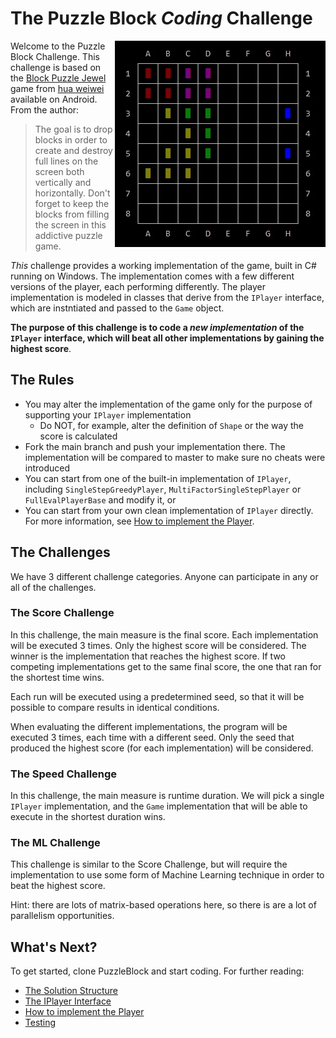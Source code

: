 # The Puzzle Block <i>*Coding*</i> Challenge
<img align="right" width="337" height="330" alt="Block Puzzle Console" src="./BlockPuzzleConsole.jpg">

Welcome to the Puzzle Block Challenge. This challenge is based on the [Block Puzzle Jewel](https://play.google.com/store/apps/details?id=com.differencetenderwhite.skirt) game from [hua weiwei](https://www.google.co.il/search?q=hua+weiwei&stick=H4sIAAAAAAAAAOPgE-LVT9c3NEw2My9PyzXNUIJxc5KqsswKtVSyk630k8vS9ZPzcwtKS1KL4ssyU1Lz0xNzU60KSpNyMoszUosAP-KR8UYAAAA&sa=X&ved=0ahUKEwjlnJqlxOvXAhWSZlAKHVSUCkoQmxMIoAEoATAU) available on Android. From the author:

> The goal is to drop blocks in order to create and destroy full lines on the screen both vertically and horizontally. Don't forget to keep the blocks from filling the screen in this addictive puzzle game.

_This_ challenge provides a working implementation of the game, built in C# running on Windows. The implementation comes with a few different versions of the player, each performing differently. The player implementation is modeled in classes that derive from the `IPlayer` interface, which are instntiated and passed to the `Game` object. 

__The purpose of this challenge is to code a _new implementation_ of the `IPlayer` interface, which will beat all other  implementations by gaining the highest score__. 

## The Rules

* You may alter the implementation of the game only for the purpose of supporting your `IPlayer` implementation
    * Do NOT, for example, alter the definition of `Shape` or the way the score is calculated
* Fork the main branch and push your implementation there. The implementation will be compared to master to make sure no cheats were introduced
* You can start from one of the built-in implementation of `IPlayer`, including `SingleStepGreedyPlayer`, `MultiFactorSingleStepPlayer` or `FullEvalPlayerBase` and modify it, or
* You can start from your own clean implementation of `IPlayer` directly. For more information, see [How to implement the Player](./READMORE.md#how-to-implement-the-player).  

## The Challenges

We have 3 different challenge categories. Anyone can participate in any or all of the challenges. 

### The Score Challenge

In this challenge, the main measure is the final score. Each implementation will be executed 3 times. Only the highest score will be considered. The winner is the implementation that reaches the highest score. If two competing implementations get to the same final score, the one that ran for the shortest time wins. 

Each run will be executed using a predetermined seed, so that it will be possible to compare results in identical conditions. 

When evaluating the different implementations, the program will be executed 3 times, each time with a different seed. Only the seed that produced the highest score (for each implementation) will be considered. 

### The Speed Challenge

In this challenge, the main measure is runtime duration. We will pick a single `IPlayer` implementation, and the `Game` implementation that will be able to execute in the shortest duration wins. 

### The ML Challenge

This challenge is similar to the Score Challenge, but will require the implementation to use some form of Machine Learning technique in order to beat the highest score.

Hint: there are lots of matrix-based operations here, so there is are a lot of parallelism opportunities. 

## What's Next?

To get started, clone PuzzleBlock and start coding. For further reading:

* [The Solution Structure](./READMORE.md#the-solution-structure)
* [The IPlayer Interface](./READMORE.md#the-iplayer-interface)
* [How to implement the Player](./READMORE.md#how-to-implement-the-player)
* [Testing](./READMORE.md#testing)
